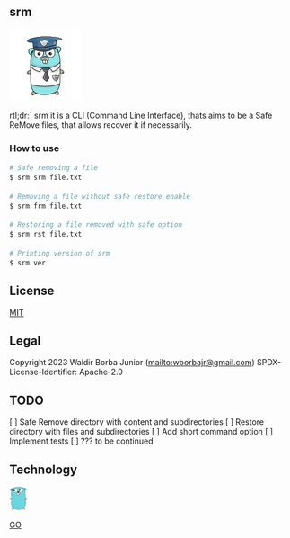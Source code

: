 
## srm

<p>
  <img src="./assets/logo.png" width="128"/>
  <br>
</p>

rtl;dr:` srm it is a CLI (Command Line Interface), thats aims to be a Safe ReMove files, that allows recover it if necessarily.

### How to use

```sh
# Safe removing a file
$ srm srm file.txt

# Removing a file without safe restore enable
$ srm frm file.txt

# Restoring a file removed with safe option
$ srm rst file.txt

# Printing version of srm
$ srm ver 
```

## License

[MIT](https://github.com/waldirborbajr/srm/blob/main/LICENSE)

## Legal

Copyright 2023 Waldir Borba Junior (<mailto:wborbajr@gmail.com>)
SPDX-License-Identifier: Apache-2.0

## TODO
[ ] Safe Remove directory with content and subdirectories
[ ] Restore directory with files and subdirectories
[ ] Add short command option
[ ] Implement tests
[ ] ??? to be continued

## Technology

<img src="assets/gopher.png" alt="srm" width="32" /> 

[GO](https://go.dev/)
